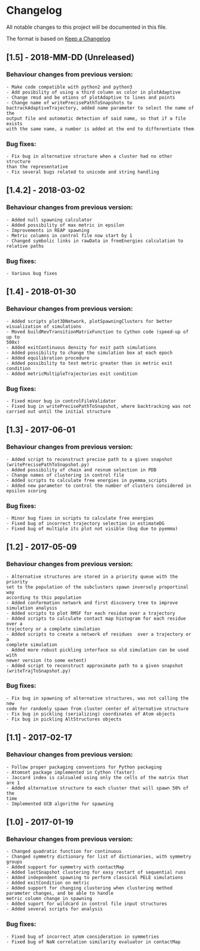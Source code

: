 # Changelog
All notable changes to this project will be documented in this file.

The format is based on [Keep a Changelog](http://keepachangelog.com/en/1.0.0/)

## [1.5] - 2018-MM-DD (Unreleased)

### Behaviour changes from previous version:
    - Make code compatible with python2 and python3
    - Add posibility of using a third column as color in plotAdaptive
    - Change rmsd and be otions of plotAdaptive to lines and points
    - Change name of writePrecisePathToSnapshots to
    bactrackAdaptiveTrajectory, added name parameter to select the name of the
    output file and automatic detection of said name, so that if a file exists
    with the same name, a number is added at the end to differentiate them

### Bug fixes:
    - Fix bug in alternative structure when a cluster had no other structure
    than the representative
    - Fix several bugs related to unicode and string handling

## [1.4.2] - 2018-03-02

### Behaviour changes from previous version:
    - Added null spawning calculator
    - Added possibility of max metric in epsilon
    - Improvements in REAP spawning
    - Metric columns in control file now start by 1
    - Changed symbolic links in rawData in freeEnergies calculation to
    relative paths

### Bug fixes:
    - Various bug fixes

## [1.4] - 2018-01-30

### Behaviour changes from previous version:
    - Added scripts plot3DNetwork, plotSpawningClusters for better
    visualization of simulations
    - Moved buildRevTransitionMatrixFunction to Cython code (speed-up of up to
    500x)
    - Added exitContinuous density for exit path simulations
    - Added possibility to change the simulation box at each epoch
    - Added equilibration procedure
    - Added possibility to test metric greater than in metric exit condition
    - Added metricMultipleTrajectories exit condition

### Bug fixes:
    - Fixed minor bug in controlFileValidator
    - Fixed bug in writePrecisePathToSnapshot, where backtracking was not
    carried out until the initial structure

## [1.3] - 2017-06-01

### Behaviour changes from previous version:
    - Added script to reconstruct precise path to a given snapshot
    (writePrecisePathToSnapshot.py)
    - Added possibility of chain and resnum selection in PDB
    - Change names of clustering in control file 
    - Added scripts to calculate free energies in pyemma_scripts
    - Added new parameter to control the number of clusters considered in
    epsilon scoring

### Bug fixes:
    - Minor bug fixes in scripts to calculate free energies
    - Fixed bug of incorrect trajectory selection in estimateDG
    - Fixed bug of multiple its plot not visible (bug due to pyemma)

## [1.2] - 2017-05-09

### Behaviour changes from previous version:
    - Alternative structures are stored in a priority queue with the priority
    set to the population of the subclusters spawn inversely proportinal way
    according to this population
    - Added conformation network and first discovery tree to improve
    simulation analysis
    - Added scripts to plot RMSF for each residue over a trajectory
    - Added scripts to calculate contact map histogram for each residue over a
    trajectory or a complete simulation
    - Added scripts to create a network of residues  over a trajectory or a
    complete simulation
    - Added more robust pickling interface so old simulation can be used with
    newer version (to some extent)
    - Added script to reconstruct approximate path to a given snapshot
    (writeTrajToSnapshot.py)

### Bug fixes:
    - Fix bug in spawning of alternative structures, was not calling the new
    code for randomly spawn from cluster center of alternative structure
    - Fix bug in pickling (serializing) coordinates of Atom objects
    - Fix bug in pickling AltStructures objects

## [1.1] - 2017-02-17

### Behaviour changes from previous version:
    - Follow proper packaging conventions for Python packaging
    - Atomset package implemented in Cython (faster)
    - Jaccard index is calcualed using only the cells of the matrix that are 1
    - Added alternative structure to each cluster that will spawn 50% of the
    time
    - Implemented UCB algorithm for spawning

## [1.0] - 2017-01-19

### Behaviour changes from previous version:

    - Changed quadratic function for continuous
    - Changed symmetry dictionary for list of dictionaries, with symmetry groups
    - Added support for symmetry with contactMap
    - Added lastSnapshot clustering for easy restart of sequential runs
    - Added independent spawning to perform classical PELE simulations
    - Added exitCondition on metric
    - Added support for changing clustering when clustering method parameter changes, and be able to handle
    metric column change in spawning
    - Added suport for wildcard in control file input structures
    - Added several scripts for analysis

### Bug fixes:

    - Fixed bug of incorrect atom consideration in symmetries
    - Fixed bug of NaN correlation similarity evaluator in contactMap
